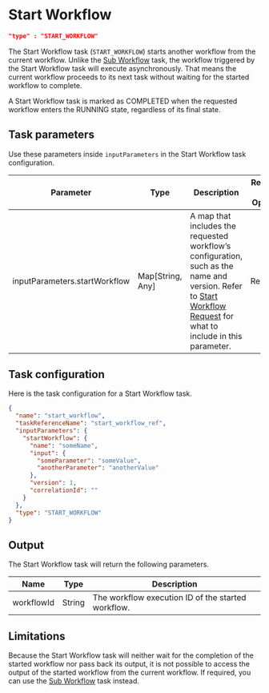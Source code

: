 # Start Workflow
```json
"type" : "START_WORKFLOW"
```

The Start Workflow task (`START_WORKFLOW`) starts another workflow from the current workflow. Unlike the [Sub Workflow](sub-workflow-task.md) task, the workflow triggered by the Start Workflow task will execute asynchronously. That means the current workflow proceeds to its next task without waiting for the started workflow to complete.

A Start Workflow task is marked as COMPLETED when the requested workflow enters the RUNNING state, regardless of its final state.

## Task parameters

Use these parameters inside `inputParameters` in the Start Workflow task configuration.

| Parameter          | Type                | Description                                       | Required / Optional  |
| ------------------ | ------------------- | ------------------------------------------------- | -------------------- |
| inputParameters.startWorkflow | Map[String, Any] | A map that includes the requested workflow’s configuration, such as the name and version. Refer to [Start Workflow Request](../../../api/startworkflow.md#start-workflow-request) for what to include in this parameter. | Required. |

## Task configuration
Here is the task configuration for a Start Workflow task.​

```json
{
  "name": "start_workflow",
  "taskReferenceName": "start_workflow_ref",
  "inputParameters": {
    "startWorkflow": {
      "name": "someName",
      "input": {
        "someParameter": "someValue",
        "anotherParameter": "anotherValue"
      },
      "version": 1,
      "correlationId": ""
    }
  },
  "type": "START_WORKFLOW"
}
```

## Output


The Start Workflow task will return the following parameters.

| Name             | Type         | Description                                                   |
| ---------------- | ------------ | ------------------------------------------------------------- |
| workflowId | String | The workflow execution ID of the started workflow. |


## Limitations

Because the Start Workflow task will neither wait for the completion of the started workflow nor pass back its output, it is not possible to access the output of the started workflow from the current workflow. If required, you can use the [Sub Workflow](sub-workflow-task.md) task instead.

